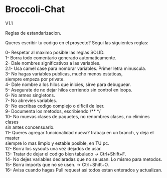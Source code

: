 # Broccoli-Chat
V1.1

Reglas de estandarizacion.

Queres escribir tu codigo en el proyecto?
Segui las siguientes reglas:

0- Respetar al maximo posible las reglas SOLID.  
1- Borra todo comentario generado automaticamente.  
2- Dale nombres significativos a las variables.  
2.1- Usa camel case para nombrar variables. Primer letra minuscula.  
3- No hagas variables publicas, mucho menos estaticas,  
   siempre empeza por private.  
4- Dale nombre a los hilos que inicies, sirve para debuguear.  
5- Asegurate de no dejar hilos corriendo sin control en loops.  
6- No armes singletons.  
7- No abrevies variables.  
8- No escribas codigo complejo o dificil de leer.  
9- Documenta los metodos, escribiendo /** */  
10- No muevas clases de paquetes, no renombres clases, no elimines clases  
	sin antes concensuarlo.  
11- Queres agregar funcionalidad nueva? trabaja en un branch, y deja el master   
	siempre lo mas limpio y estable posible, en TU pc.  
12- Borra los sysouts una vez dejados de usar.  
13- Tratar de dejar el codigo bien tabulado -> Ctrl+Shift+F.  
14- No dejes variables declaradas que no se usan. Lo mismo para metodos.  
15- Borra imports que no se usen. -> Ctrl+Shift+O.  
16- Avisa cuando hagas Pull request asi todos estan enterados y actualizan.  



